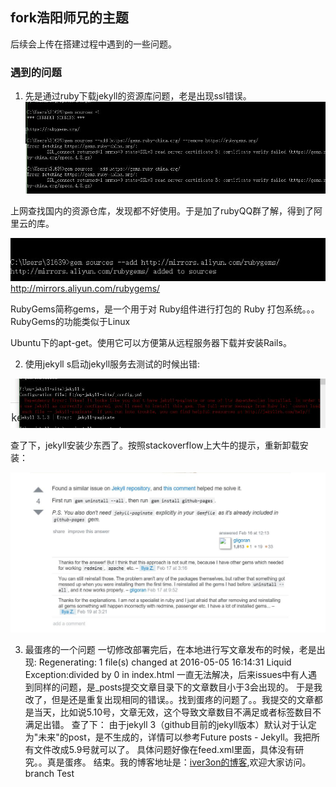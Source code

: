 ## fork浩阳师兄的主题

后续会上传在搭建过程中遇到的一些问题。

### 遇到的问题
1. 先是通过ruby下载jekyll的资源库问题，老是出现ssl错误。
![资源](https://raw.githubusercontent.com/iver3on/blogPic/master/QQ%E6%88%AA%E5%9B%BE20160509195427.jpg)

上网查找国内的资源仓库，发现都不好使用。于是加了rubyQQ群了解，得到了阿里云的库。

![aliyun](https://raw.githubusercontent.com/iver3on/blogPic/master/QQ%E6%88%AA%E5%9B%BE20160509195445.jpg)
http://mirrors.aliyun.com/rubygems/ 

RubyGems简称gems，是一个用于对 Ruby组件进行打包的 Ruby 打包系统。。。RubyGems的功能类似于Linux

Ubuntu下的apt-get。使用它可以方便第从远程服务器下载并安装Rails。

2. 使用jekyll s启动jekyll服务去测试的时候出错:

![x](https://raw.githubusercontent.com/iver3on/blogPic/master/QQ%E6%88%AA%E5%9B%BE20160509194043.jpg)

查了下，jekyll安装少东西了。按照stackoverflow上大牛的提示，重新卸载安装：

![y](https://raw.githubusercontent.com/iver3on/blogPic/master/QQ%E6%88%AA%E5%9B%BE20160509195401.jpg)

3. 最蛋疼的一个问题
一切修改部署完后，在本地进行写文章发布的时候，老是出现:
Regenerating: 1 file(s) changed at 2016-05-05 16:14:31 Liquid Exception:divided by 0 in index.html 
一直无法解决，后来issues中有人遇到同样的问题，是_posts提交文章目录下的文章数目小于3会出现的。
于是我改了，但是还是重复出现相同的错误。。找到蛋疼的问题了。。我提交的文章都是当天，比如说5.10号，文章无效，这个导致文章数目不满足或者标签数目不满足出错。
查了下：
由于jekyll 3（github目前的jekyll版本）默认对于认定为"未来"的post，是不生成的，详情可以参考Future posts - Jekyll。我把所有文件改成5.9号就可以了。
具体问题好像在feed.xml里面，具体没有研究。。真是蛋疼。
结束。我的博客地址是：[iver3on的博客](http://www.zhangwenbo.net),欢迎大家访问。
branch Test

